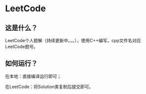 # LeetCode
 
## 这是什么？

LeetCode个人题解（持续更新中。。。），使用C++编写，cpp文件名对应LeetCode题号。

## 如何运行？

在本地：直接编译运行即可；

在LeetCode：将Solution类复制后提交即可。

